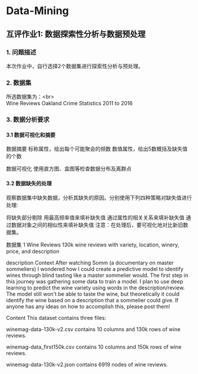 # Data-Mining

## 互评作业1: 数据探索性分析与数据预处理
### 1. 问题描述
本次作业中，自行选择2个数据集进行探索性分析与预处理。
### 2. 数据集
所选数据集为：\<br>  
Wine Reviews
Oakland Crime Statistics 2011 to 2016

### 3. 数据分析要求
#### 3.1 数据可视化和摘要
数据摘要
标称属性，给出每个可能聚会的频数
数值属性，给出5数概括及缺失值的个数

数据可视化
使用直方图、盒图等检查数据分布及离群点

#### 3.2 数据缺失的处理
观察数据集中缺失数据，分析其缺失的原因。分别使用下列四种策略对缺失值进行处理:

将缺失部分剔除
用最高频率值来填补缺失值
通过属性的相关关系来填补缺失值
通过数据对象之间的相似性来填补缺失值
注意：在处理后，要可视化地对比新旧数据集。

数据集
1 Wine Reviews
130k wine reviews with variety, location, winery, price, and description

description
Context
After watching Somm (a documentary on master sommeliers) I wondered how I could create a predictive model to identify wines through blind tasting like a master sommelier would. The first step in this journey was gathering some data to train a model. I plan to use deep learning to predict the wine variety using words in the description/review. The model still won't be able to taste the wine, but theoretically it could identify the wine based on a description that a sommelier could give. If anyone has any ideas on how to accomplish this, please post them!

Content
This dataset contains three files:

winemag-data-130k-v2.csv contains 10 columns and 130k rows of wine reviews.

winemag-data_first150k.csv contains 10 columns and 150k rows of wine reviews.

winemag-data-130k-v2.json contains 6919 nodes of wine reviews.
